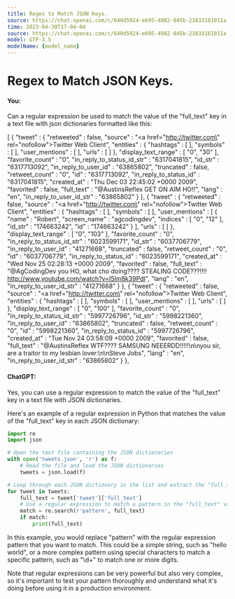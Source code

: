 ```yaml
---
title: Regex to Match JSON Keys.
source: https://chat.openai.com/c/640d5924-e695-4982-845b-21833161011a
time: 2023-04-30T17-04-04
source: https://chat.openai.com/c/640d5924-e695-4982-845b-21833161011a
model: GTP-3.5
modelName: {model_name}
---
```


# Regex to Match JSON Keys.

#### You:
Can a regular expression be used to match the value of the "full_text" key in a text file with json dictionaries formatted like this:

[
  {
    "tweet" : {
      "retweeted" : false,
      "source" : "<a href=\"http://twitter.com\" rel=\"nofollow\">Twitter Web Client</a>",
      "entities" : {
        "hashtags" : [ ],
        "symbols" : [ ],
        "user_mentions" : [ ],
        "urls" : [ ]
      },
      "display_text_range" : [
        "0",
        "30"
      ],
      "favorite_count" : "0",
      "in_reply_to_status_id_str" : "6317041815",
      "id_str" : "6317713092",
      "in_reply_to_user_id" : "63865802",
      "truncated" : false,
      "retweet_count" : "0",
      "id" : "6317713092",
      "in_reply_to_status_id" : "6317041815",
      "created_at" : "Thu Dec 03 22:45:02 +0000 2009",
      "favorited" : false,
      "full_text" : "@AustinsReflex GET ON AIM HO!!",
      "lang" : "en",
      "in_reply_to_user_id_str" : "63865802"
    }
  },
  {
    "tweet" : {
      "retweeted" : false,
      "source" : "<a href=\"http://twitter.com\" rel=\"nofollow\">Twitter Web Client</a>",
      "entities" : {
        "hashtags" : [ ],
        "symbols" : [ ],
        "user_mentions" : [
          {
            "name" : "Robert",
            "screen_name" : "agcodingdev",
            "indices" : [
              "0",
              "12"
            ],
            "id_str" : "174663242",
            "id" : "174663242"
          }
        ],
        "urls" : [ ]
      },
      "display_text_range" : [
        "0",
        "103"
      ],
      "favorite_count" : "0",
      "in_reply_to_status_id_str" : "6023599171",
      "id_str" : "6037706779",
      "in_reply_to_user_id" : "41271668",
      "truncated" : false,
      "retweet_count" : "0",
      "id" : "6037706779",
      "in_reply_to_status_id" : "6023599171",
      "created_at" : "Wed Nov 25 02:28:13 +0000 2009",
      "favorited" : false,
      "full_text" : "@AgCodingDev you HO, what cho doing???? STEALING CODE???!!!! http://www.youtube.com/watch?v=I5Im8k39PdI",
      "lang" : "en",
      "in_reply_to_user_id_str" : "41271668"
    }
  },
  {
    "tweet" : {
      "retweeted" : false,
      "source" : "<a href=\"http://twitter.com\" rel=\"nofollow\">Twitter Web Client</a>",
      "entities" : {
        "hashtags" : [ ],
        "symbols" : [ ],
        "user_mentions" : [ ],
        "urls" : [ ]
      },
      "display_text_range" : [
        "0",
        "100"
      ],
      "favorite_count" : "0",
      "in_reply_to_status_id_str" : "5997726796",
      "id_str" : "5998221360",
      "in_reply_to_user_id" : "63865802",
      "truncated" : false,
      "retweet_count" : "0",
      "id" : "5998221360",
      "in_reply_to_status_id" : "5997726796",
      "created_at" : "Tue Nov 24 03:58:09 +0000 2009",
      "favorited" : false,
      "full_text" : "@AustinsReflex WTF???? SAMSUNG NEEERDD!!!!!\n\nyou sir, are a traitor to my lesbian lover:\n\nSteve Jobs",
      "lang" : "en",
      "in_reply_to_user_id_str" : "63865802"
    }
  },

#### ChatGPT:
Yes, you can use a regular expression to match the value of the "full\_text" key in a text file with JSON dictionaries.

Here's an example of a regular expression in Python that matches the value of the "full\_text" key in each JSON dictionary:

```python
import re
import json

# Open the text file containing the JSON dictionaries
with open('tweets.json', 'r') as f:
    # Read the file and load the JSON dictionaries
    tweets = json.load(f)

# Loop through each JSON dictionary in the list and extract the "full_text" value
for tweet in tweets:
    full_text = tweet['tweet']['full_text']
    # Use a regular expression to match a pattern in the "full_text" value
    match = re.search(r'pattern', full_text)
    if match:
        print(full_text)
```

In this example, you would replace "pattern" with the regular expression pattern that you want to match. This could be a simple string, such as "hello world", or a more complex pattern using special characters to match a specific pattern, such as "\d+" to match one or more digits.

Note that regular expressions can be very powerful but also very complex, so it's important to test your pattern thoroughly and understand what it's doing before using it in a production environment.
